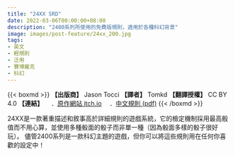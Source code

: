 ```yaml
---
title: "24XX SRD"
date: 2022-03-06T00:00:00+08:00
description: "2400系列所使用的免費版規則，適用於各種科幻背景"
image: images/post-feature/24xx_200.jpg
tags: 
- 英文
- 輕規則
- 泛用
- 賽博龐克
- 科幻
---
```

{{< boxmd >}}
**【出版商】** Jason Tocci
**【譯者】** Tomkd
**【翻譯授權】** CC BY 4.0
**【連結】**
　．[原作網站 itch.io](https://jasontocci.itch.io/24xx)
　．[中文規則 (pdf)](/Free-Open-TRPG-Translation/gallery/ruledoc/24xx.pdf)
{{< /boxmd >}}

24XX是一款著重描述和敘事高於詳細規則的遊戲系統，它的檢定機制採用最高骰值而不用心算，並使用多種骰面的骰子而非單一種（因為骰面多樣的骰子很好玩）。
儘管2400系列是一款科幻主題的遊戲，但你可以將這些規則用在任何你喜歡的設定中！